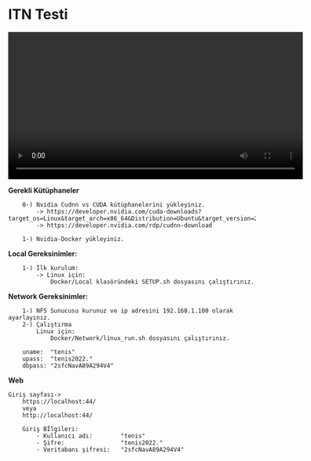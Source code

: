 # ITN Testi

<video width="600" controls>
  <source src="https://youtu.be/DPzvsolwAKo" type="video/mp4">
  Your browser does not support the video tag.
</video>



**Gerekli Kütüphaneler**
```
    0-) Nvidia Cudnn vs CUDA kütüphanelerini yükleyiniz.
        -> https://developer.nvidia.com/cuda-downloads?target_os=Linux&target_arch=x86_64&Distribution=Ubuntu&target_version=22.04
        -> https://developer.nvidia.com/rdp/cudnn-download
    
    1-) Nvidia-Docker yükleyiniz.
```


**Local Gereksinimler:**
```
    1-) İlk kurulum:
        -> Linux için:
            Docker/Local klasöründeki SETUP.sh dosyasını çalıştırınız.
```


**Network Gereksinimler:**
```
    1-) NFS Sunucusu kurunuz ve ip adresini 192.168.1.100 olarak ayarlayınız.
    2-) Çalıştırma
        Linux için: 
            Docker/Network/linux_run.sh dosyasını çalıştırınız.

    uname:  "tenis"
    upass:  "tenis2022."
    dbpass: "2sfcNavA89A294V4"
```

**Web**
```
Giriş sayfası->
    https://localhost:44/
    veya
    http://localhost:44/

    Giriş Bİlgileri:
        - Kullanıcı adı:        "tenis"
        - Şifre:                "tenis2022."
        - Veritabanı şifresi:   "2sfcNavA89A294V4"
```
